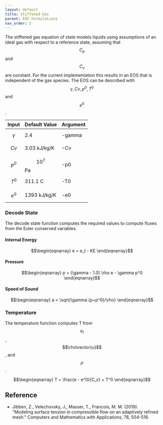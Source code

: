 ```yaml
---
layout: default
title: Stiffened Gas
parent: EOS Formulations
nav_order: 2
---
```


The stiffened gas equation of state models liquids using assumptions of an ideal gas with respect to a reference state, assuming that $$C_p$$ and $$C_v$$ are constant.  For the current implementation this results in an EOS that is independent of the gas species.  The EOS can be described with $$\gamma, Cv, p^0, T^0$$ and $$e^0$$.

| Input     | Default Value | Argument |
| ----------|---------------|----------|
| $$\gamma$$| 2.4           | -gamma   |
| $$Cv$$    | 3.03 kJ/kg/K  | -Cv      |
| $$p^0$$   | $$10^7$$ Pa   | -p0      |
| $$T^0$$   | 311.1 C       | -T0      |
| $$e^0$$   | 1393 kJ/kg/K  | -e0      |

### Decode State
The decode state function computes the required values to compute fluxes from the Euler conserved variables.

#### Internal Energy
$$\begin{eqnarray}
e = e_t - KE
\end{eqnarray}$$

#### Pressure
$$\begin{eqnarray}
p = (\gamma - 1.0) \rho e - \gamma p^0
\end{eqnarray}$$

#### Speed of Sound
$$\begin{eqnarray}
a = \sqrt{\gamma (p+p^0)/\rho}
\end{eqnarray}$$

### Temperature
The temperature function computes T from $$e_t$$, $$\rho\vector{u}$$, and $$\rho$$.

$$\begin{eqnarray}
T = \frac{e - e^0}{C_v} + T^0
\end{eqnarray}$$

## Reference
- Jibben, Z., Velechovsky, J., Masser, T., Francois, M. M. (2019). "Modeling surface tension in compressible flow on an adaptively refined mesh." Computers and Mathematics with Applications, 78, 504-516.

